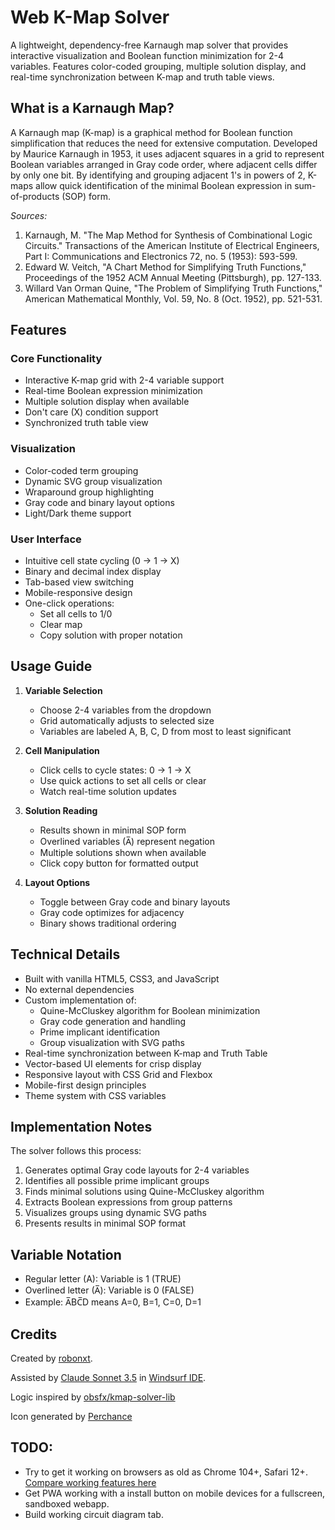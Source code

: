 # Web K-Map Solver

A lightweight, dependency-free Karnaugh map solver that provides interactive visualization and Boolean function minimization for 2-4 variables. Features color-coded grouping, multiple solution display, and real-time synchronization between K-map and truth table views.

## What is a Karnaugh Map?

A Karnaugh map (K-map) is a graphical method for Boolean function simplification that reduces the need for extensive computation. Developed by Maurice Karnaugh in 1953, it uses adjacent squares in a grid to represent Boolean variables arranged in Gray code order, where adjacent cells differ by only one bit. By identifying and grouping adjacent 1's in powers of 2, K-maps allow quick identification of the minimal Boolean expression in sum-of-products (SOP) form.

*Sources:*
1. Karnaugh, M. "The Map Method for Synthesis of Combinational Logic Circuits." Transactions of the American Institute of Electrical Engineers, Part I: Communications and Electronics 72, no. 5 (1953): 593-599.
2. Edward W. Veitch, "A Chart Method for Simplifying Truth Functions," Proceedings of the 1952 ACM Annual Meeting (Pittsburgh), pp. 127-133.
3. Willard Van Orman Quine, "The Problem of Simplifying Truth Functions," American Mathematical Monthly, Vol. 59, No. 8 (Oct. 1952), pp. 521-531.

## Features

### Core Functionality
- Interactive K-map grid with 2-4 variable support
- Real-time Boolean expression minimization
- Multiple solution display when available
- Don't care (X) condition support
- Synchronized truth table view

### Visualization
- Color-coded term grouping
- Dynamic SVG group visualization
- Wraparound group highlighting
- Gray code and binary layout options
- Light/Dark theme support

### User Interface
- Intuitive cell state cycling (0 → 1 → X)
- Binary and decimal index display
- Tab-based view switching
- Mobile-responsive design
- One-click operations:
  - Set all cells to 1/0
  - Clear map
  - Copy solution with proper notation

## Usage Guide

1. **Variable Selection**
   - Choose 2-4 variables from the dropdown
   - Grid automatically adjusts to selected size
   - Variables are labeled A, B, C, D from most to least significant

2. **Cell Manipulation**
   - Click cells to cycle states: 0 → 1 → X
   - Use quick actions to set all cells or clear
   - Watch real-time solution updates

3. **Solution Reading**
   - Results shown in minimal SOP form
   - Overlined variables (A̅) represent negation
   - Multiple solutions shown when available
   - Click copy button for formatted output

4. **Layout Options**
   - Toggle between Gray code and binary layouts
   - Gray code optimizes for adjacency
   - Binary shows traditional ordering

## Technical Details

- Built with vanilla HTML5, CSS3, and JavaScript
- No external dependencies
- Custom implementation of:
  - Quine-McCluskey algorithm for Boolean minimization
  - Gray code generation and handling
  - Prime implicant identification
  - Group visualization with SVG paths
- Real-time synchronization between K-map and Truth Table
- Vector-based UI elements for crisp display
- Responsive layout with CSS Grid and Flexbox
- Mobile-first design principles
- Theme system with CSS variables

## Implementation Notes

The solver follows this process:
1. Generates optimal Gray code layouts for 2-4 variables
2. Identifies all possible prime implicant groups
3. Finds minimal solutions using Quine-McCluskey algorithm
4. Extracts Boolean expressions from group patterns
5. Visualizes groups using dynamic SVG paths
6. Presents results in minimal SOP format

## Variable Notation

- Regular letter (A): Variable is 1 (TRUE)
- Overlined letter (A̅): Variable is 0 (FALSE)
- Example: A̅BC̅D means A=0, B=1, C=0, D=1

## Credits

Created by [robonxt](https://github.com/robonxt).

Assisted by [Claude Sonnet 3.5](https://www.anthropic.com) in [Windsurf IDE](https://www.windsurf.ai/).

Logic inspired by [obsfx/kmap-solver-lib](https://github.com/obsfx/kmap-solver-lib)

Icon generated by [Perchance](https://perchance.org/ai-icon-generator)

## TODO:

- Try to get it working on browsers as old as Chrome 104+, Safari 12+. [Compare working features here](https://caniuse.com/?compare=chrome+104,safari+12&compareCats=CSS,HTML5,JS,JS%20API,Other,Security,SVG)
- Get PWA working with a install button on mobile devices for a fullscreen, sandboxed webapp.
- Build working circuit diagram tab.